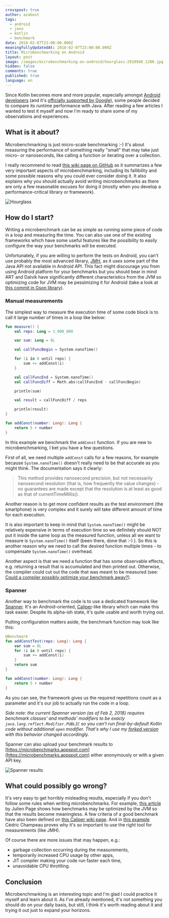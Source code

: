```yaml
---
crosspost: true
author: azabost
tags:
  - android
  - java
  - kotlin
  - benchmark
date: 2018-02-07T23:00:00.000Z
meaningfullyUpdatedAt: 2018-02-07T23:00:00.000Z
title: Microbenchmarking on Android
layout: post
image: /images/microbenchmarking-on-android/hourglass-2910948_1280.jpg
hidden: false
comments: true
published: true
language: en
---
```

Since Kotlin becomes more and more popular, especially amongst [Android developers](/our-areas/mobile-app-development) (and it's [officially supported by Google](https://android-developers.googleblog.com/2017/05/android-announces-support-for-kotlin.html)), some people decided to compare its runtime performance with Java. After reading a few articles I wanted to test it myself and now I'm ready to share some of my observations and experiences.

## What is it about?

Microbenchmarking is just micro-scale benchmarking :-) It's about measuring the performance of something really "small" that may take just micro- or nanoseconds, like calling a function or iterating over a collection.

I really recommend to read [this wiki page on GitHub](https://github.com/google/caliper/wiki/JavaMicrobenchmarks) as it summarizes a few very important aspects of microbenchmarking, including its fallibility and some possible reasons why you could ever consider doing it. It also explains why you should actually avoid writing microbenchmarks as there are only a few reasonable excuses for doing it (mostly when you develop a performance-critical library or framework).

![Hourglass](../../static/images/microbenchmarking-on-android/hourglass-2910948_1280.jpg "")

## How do I start?

Writing a microbenchmark can be as simple as running some piece of code in a loop and measuring the time. You can also use one of the existing frameworks which have some useful features like the possibility to easily configure the way your benchmarks will be executed.

Unfortunately, if you are willing to perform the tests on Android, you can't use probably the most advanced library, [JMH](http://openjdk.java.net/projects/code-tools/jmh/), as it uses some part of the Java API not available in Android API. This fact might discourage you from using Android platform for your benchmarks but you should bear in mind ART and Dalvik have significantly different characteristics from the JVM so optimizing code for JVM may be pessimizing it for Android (take a look at [this commit in Gson library](https://github.com/google/gson/commit/084047d80b582317f382536604373cafa14583a4)).

### Manual measurements

The simplest way to measure the execution time of some code block is to call it large number of times in a loop like below:

```kotlin
fun measure() {
    val reps: Long = 1_000_000

    var sum: Long = 0L

    val callFuncBegin = System.nanoTime()

    for (i in 0 until reps) {
        sum += addConst(i)
    }

    val callFuncEnd = System.nanoTime()
    val callFuncDiff = Math.abs(callFuncEnd - callFuncBegin)

    println(sum)

    val result = callFuncDiff / reps

    println(result)
}

fun addConst(number: Long): Long {
    return 5 + number
}
```

In this example we benchmark the `addConst` function. If you are new to microbenchmarking, I bet you have a few questions.

First of all, we need multiple `addConst` calls for a few reasons, for example because `System.nanoTime()` doesn't really need to be that accurate as you might think. The documentation says it clearly:

> This method provides nanosecond precision, but not necessarily nanosecond resolution (that is, how frequently the value changes) - no guarantees are made except that the resolution is at least as good as that of currentTimeMillis().

Another reason is to get more confident results as the test environment (the smartphone) is very complex and it surely will take different amount of time for each execution.

It is also important to keep in mind that `System.nanoTime()` might be relatively expensive in terms of execution time so we definitely should NOT put it inside the same loop as the measured function, unless all we want to measure is `System.nanoTime()` itself (been there, done that :-) ). So this is another reason why we need to call the desired function multiple times - to compensate `System.nanoTime()` overhead.

Another aspect is that we need a function that has some observable effects, e.g. returning a result that is accumulated and then printed out. Otherwise, the compiler could cut out the code that was meant to be measured (see: [Could a compiler possibly optimize your benchmark away?](https://github.com/google/caliper/wiki/JavaMicrobenchmarkReviewCriteria)).

### Spanner

Another way to benchmark the code is to use a dedicated framework like [Spanner](https://github.com/cmelchior/spanner). It's an Android-oriented, [Caliper](https://github.com/google/caliper)-like library which can make this task easier. Despite its alpha-ish state, it's quite usable and worth trying out.

Putting configuration matters aside, the benchmark function may look like this:

```kotlin
@Benchmark
fun addConstTest(reps: Long): Long {
    var sum = 0L
    for (i in 0 until reps) {
        sum += addConst(i)
    }
    return sum
}

fun addConst(number: Long): Long {
    return 5 + number
}
```

As you can see, the framework gives us the required repetitions count as a parameter and it's our job to actually run the code in a loop.

*Side note: the current Spanner version (as of Feb 2, 2018) requires benchmark classes' and methods' modifiers to be exacly `java.lang.reflect.Modifier.PUBLIC` so you can't run final-by-default Kotlin code without additional `open` modifier. That's why I use my [forked version](https://github.com/azabost/spanner) with this behavior changed accordingly.*

Spanner can also upload your benchmark results to [https://microbenchmarks.appspot.com](https://microbenchmarks.appspot.com) either anonymously or with a given API key.

![Spanner results](../../static/images/microbenchmarking-on-android/spanner-result.png "")

## What could possibly go wrong?

It's very easy to get horribly misleading results, especially if you don't follow some rules when writing microbenchmarks. For example, [this article](http://www.oracle.com/technetwork/articles/java/architect-benchmarking-2266277.html) by Julien Page shows how benchmarks may be optimized by the JVM so that the results become meaningless. A few criteria of a good benchmark have also been defined on [this Caliper wiki page](https://github.com/google/caliper/wiki/JavaMicrobenchmarkReviewCriteria). And in [this example](https://github.com/melix/jmh-gradle-example/blob/master/src/jmh/java/org/openjdk/jmh/samples/JMHSample_11_Loops.java) Cédric Champeau proves why it's so important to use the right tool for measurements (like JMH).

Of course there are more issues that may happen, e.g.:

* garbage collection occurring during the measurements,
* temporarily increased CPU usage by other apps,
* JIT compiler making your code run faster each time,
* unavoidable CPU throttling.

## Conclusion

Microbenchmarking is an interesting topic and I'm glad I could practice it myself and learn about it. As I've already mentioned, it's not something you should do on your daily basis, but still, I think it's worth reading about it and trying it out just to expand your horizons.
